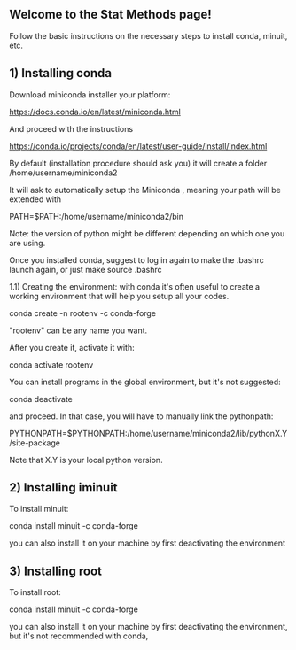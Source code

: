 ## Welcome to the Stat Methods page!

Follow the basic instructions on the necessary steps to install conda, minuit, etc. 

## 1) Installing conda

Download miniconda installer your platform:

https://docs.conda.io/en/latest/miniconda.html

And proceed with the instructions

https://conda.io/projects/conda/en/latest/user-guide/install/index.html

By default (installation procedure should ask you) it will create a folder /home/username/miniconda2

It will ask to automatically setup the Miniconda , meaning your path will be extended with

  PATH=$PATH:/home/username/miniconda2/bin

Note: the version of python might be different depending on which one you are using.

Once you installed conda, suggest to log in again to make the .bashrc launch again, or just make 
  source .bashrc

1.1) Creating the environment: with conda it's often useful to create a working environment that will help you setup all your codes.

  conda create -n rootenv -c conda-forge

"rootenv" can be any name you want.

After you create it, activate it with:

  conda activate rootenv

You can install programs in the global environment, but it's not suggested:

  conda deactivate

and proceed. In that case, you will have to manually link the pythonpath:

  PYTHONPATH=$PYTHONPATH:/home/username/miniconda2/lib/pythonX.Y/site-package

Note that X.Y is your local python version.

## 2) Installing iminuit

To install minuit:

  conda install minuit -c conda-forge

you can also install it on your machine by first deactivating the environment



## 3) Installing root

To install root:

  conda install minuit -c conda-forge

you can also install it on your machine by first deactivating the environment, but it's not recommended with conda,


